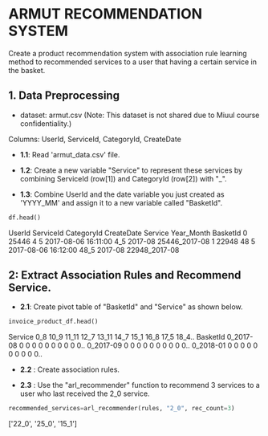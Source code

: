 # ARMUT RECOMMENDATION SYSTEM

Create a product recommendation system with association rule learning method to recommended services to a user that having a certain service in the basket.

## 1. Data Preprocessing

- dataset: armut.csv (Note: This dataset is not shared due to Miuul course confidentiality.)

Columns: UserId, ServiceId, CategoryId, CreateDate

- **1.1**: Read 'armut_data.csv' file.

- **1.2**: Create a new variable "Service" to represent these services by combining ServiceId (row[1]) and CategoryId (row[2]) with "_".

- **1.3**: Combine UserId and the date variable you just created as 'YYYY_MM' and assign it to a new variable called "BasketId".

```python
df.head()
```

   UserId  ServiceId  CategoryId          CreateDate Service Year_Month       BasketId
0   25446          4           5 2017-08-06 16:11:00     4_5    2017-08  25446_2017-08
1   22948         48           5 2017-08-06 16:12:00    48_5    2017-08  22948_2017-08


## 2: Extract Association Rules and Recommend Service.

- **2.1**: Create pivot table of "BasketId" and "Service" as shown below.

```python
invoice_product_df.head()
```

Service        0_8  10_9  11_11  12_7  13_11  14_7  15_1  16_8  17_5  18_4..
BasketId
0_2017-08        0     0      0     0      0     0     0     0     0     0..
0_2017-09        0     0      0     0      0     0     0     0     0     0..
0_2018-01        0     0      0     0      0     0     0     0     0     0..

- **2.2** : Create association rules.

- **2.3** : Use the "arl_recommender" function to recommend 3 services to a user who last received the 2_0 service.

```python
recommended_services=arl_recommender(rules, "2_0", rec_count=3)
```

['22_0', '25_0', '15_1']
